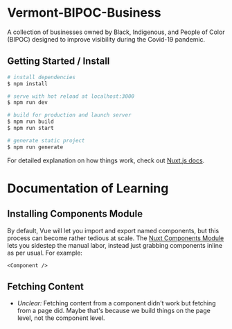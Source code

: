 # Vermont-BIPOC-Business

A collection of businesses owned by Black, Indigenous, and People of Color (BIPOC) designed to improve visibility during the Covid-19 pandemic.

## Getting Started / Install

```bash
# install dependencies
$ npm install

# serve with hot reload at localhost:3000
$ npm run dev

# build for production and launch server
$ npm run build
$ npm run start

# generate static project
$ npm run generate
```

For detailed explanation on how things work, check out [Nuxt.js docs](https://nuxtjs.org).


# Documentation of Learning

## Installing Components Module
By default, Vue will let you import and export named components, but this process can become rather tedious at scale. The [Nuxt Components Module](https://github.com/nuxt/components) lets you sidestep the manual labor, instead just grabbing components inline as per usual. For example:
```
<Component />
```

## Fetching Content
* _Unclear:_ Fetching content from a component didn't work but fetching from a page did. Maybe that's because we build things on the page level, not the component level.
